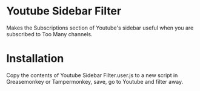 # Youtube Sidebar Filter
Makes the Subscriptions section of Youtube's sidebar useful when you are subscribed to Too Many channels.

# Installation
Copy the contents of Youtube Sidebar Filter.user.js to a new script in Greasemonkey or Tampermonkey, save, go to Youtube and filter away.
